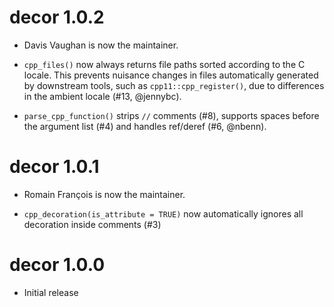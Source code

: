 # decor 1.0.2

* Davis Vaughan is now the maintainer. 

* `cpp_files()` now always returns file paths sorted according to the C locale.
  This prevents nuisance changes in files automatically generated by downstream tools, 
  such as `cpp11::cpp_register()`, due to differences in the ambient locale (#13, @jennybc).

* `parse_cpp_function()` strips `//` comments (#8), supports spaces before 
   the argument list (#4) and handles ref/deref (#6, @nbenn).

# decor 1.0.1

* Romain François is now the maintainer.

* `cpp_decoration(is_attribute = TRUE)` now automatically ignores all decoration inside comments (#3)

# decor 1.0.0

* Initial release
